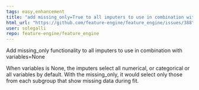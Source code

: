 ```yaml
---
tags: easy,enhancement
title: "add missing_only=True to all imputers to use in combination with variables=None"
html_url: "https://github.com/feature-engine/feature_engine/issues/388"
user: solegalli
repo: feature-engine/feature_engine
---
```


Add missing_only functionality to all imputers to use in combination with variables=None

When variables is None, the imputers select all numerical, or categorical or all variables by default. With the missing_only, it would select only those from each subgroup that show missing data during fit.
